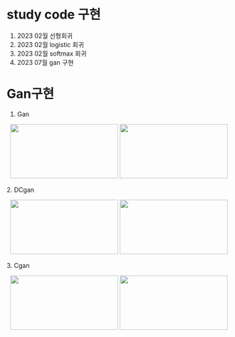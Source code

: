 # study code 구현 
1. 2023 02월  선형회귀 
2. 2023 02월  logistic 회귀
3. 2023 02월  softmax 회귀
4. 2023 07월 gan 구현

# Gan구현 

1. Gan
<p align="center">
  <img src = https://github.com/now1256/Seminar/assets/94968792/d7d32fc8-a4a5-45d1-946c-97e587f1ef4e height="122px" width="242px">
  <img src= https://github.com/now1256/Seminar/assets/94968792/c09e18b1-4a4e-49f4-af1b-309202ef1ca7 height="122px" width="242px">
</p>
2. DCgan
<p align="center">
  <img src= https://github.com/now1256/Seminar/assets/94968792/03304032-d367-4ef6-b86a-7c9deccbbb58 height="122px" width="242px">
  <img src= https://github.com/now1256/Seminar/assets/94968792/33265f20-27ea-48e0-b5d6-80faf45de978 height="122px" width="242px">
</p>
3. Cgan
<p align="center">
  <img src = https://github.com/now1256/Seminar/assets/94968792/9fe36e57-cfe8-476e-9fec-016ae0681537 height="122px" width="242px">
   <img src = https://github.com/now1256/Seminar/assets/94968792/5f9b7221-a55f-4305-a949-20fd5ccd78db  height="122px" width="242px">
</p>
